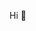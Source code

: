 Hi 👋
<!--
<img src='https://virtualwindow.com/wp-content/uploads/2015/09/DKC-Web-Design-Banner.jpg' alt=""></img>
<h1 align="center">Hi 👋, I'm Amr Elmansoury</h1>
<h3 align="center">I'm a passionate frontend developer based in Canada 🍁. I describe myself as a developer who loves coding, open source, and the web platform ❤️</h3>

<img  align="right" alt="coding" width="400" src="https://miro.medium.com/max/1360/1*IRGHmiGsa16stedQvIaZfw.gif">

<p align="left"> <img src="https://komarev.com/ghpvc/?username=vampmora&label=Profile%20views&color=0e75b6&style=flat" alt="vampmora" /> </p>

<p align="left"> <a href="https://twitter.com/mora123456" target="blank"><img src="https://img.shields.io/twitter/follow/mora123456?logo=twitter&style=for-the-badge" alt="mora123456" /></a> </p>

- 🌱 I’m currently learning **React Native.**

- 👨‍💻 All of my projects are available at [/* */](/* */)

- 📫 How to reach me **vampmora@gmail.com ,**

<h3 align="left">Connect with me:</h3>
<p align="left">
<a href="https://codepen.io/vampmora" target="blank"><img align="center" src="https://raw.githubusercontent.com/rahuldkjain/github-profile-readme-generator/master/src/images/icons/Social/codepen.svg" alt="vampmora" height="30" width="40" /></a>
<a href="https://twitter.com/mora123456" target="blank"><img align="center" src="https://raw.githubusercontent.com/rahuldkjain/github-profile-readme-generator/master/src/images/icons/Social/twitter.svg" alt="mora123456" height="30" width="40" /></a>
<a href="https://linkedin.com/in/amr elmansoury" target="blank"><img align="center" src="https://raw.githubusercontent.com/rahuldkjain/github-profile-readme-generator/master/src/images/icons/Social/linked-in-alt.svg" alt="amr elmansoury" height="30" width="40" /></a>
<a href="https://codesandbox.com/amr-elmansoury" target="blank"><img align="center" src="https://raw.githubusercontent.com/rahuldkjain/github-profile-readme-generator/master/src/images/icons/Social/codesandbox.svg" alt="amr-elmansoury" height="30" width="40" /></a>
<a href="https://instagram.com/codind_is_magic1" target="blank"><img align="center" src="https://raw.githubusercontent.com/rahuldkjain/github-profile-readme-generator/master/src/images/icons/Social/instagram.svg" alt="codind_is_magic1" height="30" width="40" /></a>
</p>

<h3 align="left">Languages and Tools:</h3>
<p align="left"> <a href="https://getbootstrap.com" target="_blank" rel="noreferrer"> <img src="https://raw.githubusercontent.com/devicons/devicon/master/icons/bootstrap/bootstrap-plain-wordmark.svg" alt="bootstrap" width="40" height="40"/> </a> <a href="https://www.w3schools.com/css/" target="_blank" rel="noreferrer"> <img src="https://raw.githubusercontent.com/devicons/devicon/master/icons/css3/css3-original-wordmark.svg" alt="css3" width="40" height="40"/> </a> <a href="https://www.w3.org/html/" target="_blank" rel="noreferrer"> <img src="https://raw.githubusercontent.com/devicons/devicon/master/icons/html5/html5-original-wordmark.svg" alt="html5" width="40" height="40"/> </a> <a href="https://developer.mozilla.org/en-US/docs/Web/JavaScript" target="_blank" rel="noreferrer"> <img src="https://raw.githubusercontent.com/devicons/devicon/master/icons/javascript/javascript-original.svg" alt="javascript" width="40" height="40"/> </a> <a href="https://reactjs.org/" target="_blank" rel="noreferrer"> <img src="https://raw.githubusercontent.com/devicons/devicon/master/icons/react/react-original-wordmark.svg" alt="react" width="40" height="40"/> </a> </p>

<p><img align="left" src="https://github-readme-stats.vercel.app/api/top-langs?username=vampmora&show_icons=true&locale=en&layout=compact" alt="vampmora" /></p>

<p>&nbsp;<img align="center" src="https://github-readme-stats.vercel.app/api?username=vampmora&show_icons=true&locale=en" alt="vampmora" /></p>

<p><img align="center" src="https://github-readme-streak-stats.herokuapp.com/?user=vampmora&" alt="vampmora" /></p>

-->


<!--
**vampmora/vampmora** is a ✨ _special_ ✨ repository because its `README.md` (this file) appears on your GitHub profile.

Here are some ideas to get you started:

- 🔭 I’m currently working on ...
- 🌱 I’m currently learning ...
- 👯 I’m looking to collaborate on ...
- 🤔 I’m looking for help with ...
- 💬 Ask me about ...
- 📫 How to reach me: ...
- 😄 Pronouns: ...
- ⚡ Fun fact: ...
-->
